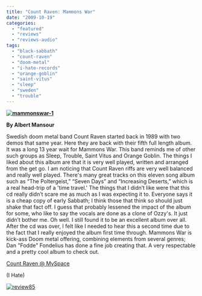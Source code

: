 ```yaml
---
title: "Count Raven: Mammons War"
date: "2009-10-19"
categories: 
  - "featured"
  - "reviews"
  - "reviews-audio"
tags: 
  - "black-sabbath"
  - "count-raven"
  - "doom-metal"
  - "i-hate-records"
  - "orange-goblin"
  - "saint-vitus"
  - "sleep"
  - "sweden"
  - "trouble"
---
```


**[![mammonswar-1](http://www.hellbound.ca/wp-content/uploads/2009/10/mammonswar-1-300x300.jpg "mammonswar-1")](http://www.hellbound.ca/wp-content/uploads/2009/10/mammonswar-1.jpg)**

**By Albert Mansour**

Swedish doom metal band Count Raven started back in 1989 with two demos that same year. Here they are back with their fifth full length album. It was a long 13 year wait for Mammons War. This band reminds me of other such groups as Sleep, Trouble, Saint Vitus and Orange Goblin. The things I liked about this album are that it is very well played, written and arranged from the get go. I am noticing that Count Raven riffs are very well balanced and really well played. There's many great tracks on this eleven song album such as “The Poltergeist,” “Seven Days” and “Increasing Deserts,” which is a real head-trip of a 'time travel.' The things that I didn’t like were that this cd really didn’t scare me as much as I was expecting it to. Everyone says it is a cheap copy of early Sabbath; I think those that think so should just shake that fact off. I guess that probably lessened the impact of the album for some, who like to say the vocals are done as a clone of Ozzy's. It just didn’t bother me. Oh well. I still found it to be an excellent album over all. After the cd was over, I felt like I needed to hear this a second time due to the fact that I really enjoyed the album first time through. Mammons War is kick-ass Doom metal offering, combining elements from several genres; Dan "Fodde" Fondelius has done a fine job creating that. A very respectable and a pretty cool album to check out.

[Count Raven @ MySpace](http://www.myspace.com/countraventheband)

(I Hate)

[![review85](http://www.hellbound.ca/wp-content/uploads/2009/08/review851.png "review85")](http://www.hellbound.ca/wp-content/uploads/2009/08/review851.png)
